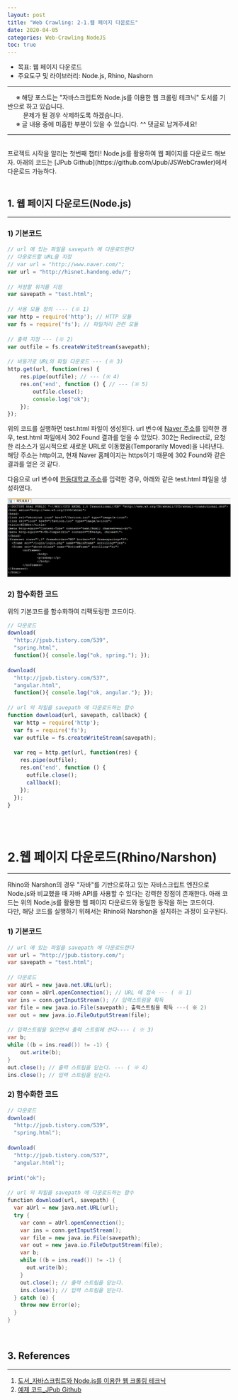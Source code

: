 ```yaml
---
layout: post
title: "Web Crawling: 2-1.웹 페이지 다운로드"
date: 2020-04-05
categories: Web-Crawling NodeJS
toc: true
---
```


- 목표: 웹 페이지 다운로드
- 주요도구 및 라이브러리: Node.js, Rhino, Nashorn

-------------------------------------------------------------------------------------------------------------
&nbsp;&nbsp;&nbsp;&nbsp;&nbsp;&#8251; 해당 포스트는 "자바스크립트와 Node.js를 이용한 웹 크롤링 테크닉" 도서를 기반으로 하고 있습니다. <br/>
&nbsp;&nbsp;&nbsp;&nbsp;&nbsp;&nbsp;&nbsp;&nbsp; 문제가 될 경우 삭제하도록 하겠습니다.<br/>
&nbsp;&nbsp;&nbsp;&nbsp;&nbsp;&#8251; 글 내용 중에 미흡한 부분이 있을 수 있습니다. ^^ 댓글로 남겨주세요!<br/>

-------------------------------------------------------------------------------------------------------------

<br/>
프로젝트 시작을 알리는 첫번째 챕터! Node.js를 활용하여 웹 페이지를 다운로드 해보자. 아래의 코드는 [JPub Github](https://github.com/Jpub/JSWebCrawler)에서 다운로드 가능하다.<br/><br/>

## 1. 웹 페이지 다운로드(Node.js)
-------------------------------------------------------------------------------------------------------------
### 1) 기본코드
``` javascript
// url 에 있는 파일을 savepath 에 다운로드한다
// 다운로드할 URL을 지정
// var url = "http://www.naver.com/";
var url = "http://hisnet.handong.edu/";

// 저장할 위치를 지정
var savepath = "test.html";

// 사용 모듈 정의 ---- (※ 1)
var http = require('http'); // HTTP 모듈
var fs = require('fs'); // 파일처리 관련 모듈

// 출력 지정 --- (※ 2)
var outfile = fs.createWriteStream(savepath);

// 비동기로 URL의 파일 다운로드 --- (※ 3)
http.get(url, function(res) {
    res.pipe(outfile); // --- (※ 4)
    res.on('end', function () { // --- (※ 5)
        outfile.close();
        console.log("ok");
    });
});
```
위의 코드를 실행하면 test.html 파일이 생성된다. url 변수에 [Naver 주소](http://www.naver.com/)를 입력한 경우, test.html 파일에서 302 Found 결과를 얻을 수 있었다. 302는 Redirect로, 요청한 리소스가 임시적으로 새로운 URL로 이동했음(Temporarily Moved)을 나타낸다. 해당 주소는 http이고, 현재 Naver 홈페이지는 https이기 때문에 302 Found와 같은 결과를 얻은 것 같다.<br/>

다음으로 url 변수에 [한동대학교 주소](http://hisnet.handong.edu/)를 입력한 경우, 아래와 같은 test.html 파일을 생성하였다.

![result](/assets/img/web_crawling/02-01-result.PNG)
<br/>

### 2) 함수화한 코드
위의 기본코드를 함수화하여 리팩토링한 코드이다.
``` javascript
// 다운로드
download(
  "http://jpub.tistory.com/539",
  "spring.html",
  function(){ console.log("ok, spring."); });

download(
  "http://jpub.tistory.com/537",
  "angular.html",
  function(){ console.log("ok, angular."); });

// url 의 파일을 savepath 에 다운로드하는 함수
function download(url, savepath, callback) {
  var http = require('http');
  var fs = require('fs');
  var outfile = fs.createWriteStream(savepath);

  var req = http.get(url, function(res) {
    res.pipe(outfile);
    res.on('end', function () {
      outfile.close();
      callback();
    });
  });
}
```
<br/><br/>

# 2.웹 페이지 다운로드(Rhino/Narshon)
-------------------------------------------------------------------------------------------------------------
Rhino와 Narshon의 경우 "자바"를 기반으로하고 있는 자바스크립트 엔진으로 Node.js와 비교했을 때 자바 API를 사용할 수 있다는 강력한 장점이 존재한다. 아래 코드는 위의 Node.js를 활용한 웹 페이지 다운로드와 동일한 동작을 하는 코드이다.<br/>
다만, 해당 코드를 실행하기 위해서는 Rhino와 Narshon을 설치하는 과정이 요구된다.<br/>

### 1) 기본코드
``` java
// url 에 있는 파일을 savepath 에 다운로드한다
var url = "http://jpub.tistory.com/";
var savepath = "test.html";

// 다운로드
var aUrl = new java.net.URL(url);
var conn = aUrl.openConnection(); // URL 에 접속 --- ( ※ 1)
var ins = conn.getInputStream(); // 입력스트림을 획득
var file = new java.io.File(savepath); 출력스트림을 획득 ---( ※ 2)
var out = new java.io.FileOutputStream(file);

// 입력스트림을 읽으면서 출력 스트림에 쓴다---- ( ※ 3)
var b;
while ((b = ins.read()) != -1) {
    out.write(b);
}
out.close(); // 출력 스트림을 닫는다. --- ( ※ 4)
ins.close(); // 입력 스트림을 닫는다.
```

### 2) 함수화한 코드
``` java
// 다운로드
download(
  "http://jpub.tistory.com/539",
  "spring.html");

download(
  "http://jpub.tistory.com/537",
  "angular.html");

print("ok");

// url 의 파일을 savepath 에 다운로드하는 함수
function download(url, savepath) {
  var aUrl = new java.net.URL(url);
  try {
    var conn = aUrl.openConnection();
    var ins = conn.getInputStream();
    var file = new java.io.File(savepath);
    var out = new java.io.FileOutputStream(file);
    var b;
    while ((b = ins.read()) != -1) {
      out.write(b);
    }
    out.close(); // 출력 스트림을 닫는다.
    ins.close(); // 입력 스트림을 닫는다.
  } catch (e) {
    throw new Error(e);
  }
}
```
<br/>

## 3. References
-------------------------------------------------------------------------------------------------------------
1) [도서_자바스크립트와 Node.js를 이용한 웹 크롤링 테크닉](http://www.yes24.com/Product/Goods/34907983?scode=032&OzSrank=1)<br/>
2) [예제 코드_JPub Github](https://github.com/Jpub/JSWebCrawler)
<br/><br/>
